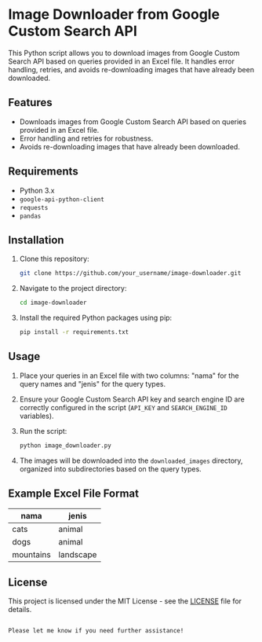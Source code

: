 # Image Downloader from Google Custom Search API

This Python script allows you to download images from Google Custom Search API based on queries provided in an Excel file. It handles error handling, retries, and avoids re-downloading images that have already been downloaded.

## Features

- Downloads images from Google Custom Search API based on queries provided in an Excel file.
- Error handling and retries for robustness.
- Avoids re-downloading images that have already been downloaded.

## Requirements

- Python 3.x
- `google-api-python-client`
- `requests` 
- `pandas`

## Installation

1. Clone this repository:

   ```bash
   git clone https://github.com/your_username/image-downloader.git
   ```

2. Navigate to the project directory:

   ```bash
   cd image-downloader
   ```

3. Install the required Python packages using pip:

   ```bash
   pip install -r requirements.txt
   ```

## Usage

1. Place your queries in an Excel file with two columns: "nama" for the query names and "jenis" for the query types.
2. Ensure your Google Custom Search API key and search engine ID are correctly configured in the script (`API_KEY` and `SEARCH_ENGINE_ID` variables).
3. Run the script:

   ```bash
   python image_downloader.py
   ```

4. The images will be downloaded into the `downloaded_images` directory, organized into subdirectories based on the query types.

## Example Excel File Format

| nama     | jenis    |
|----------|----------|
| cats     | animal   |
| dogs     | animal   |
| mountains| landscape|

## License

This project is licensed under the MIT License - see the [LICENSE](LICENSE) file for details.
```

Please let me know if you need further assistance!
